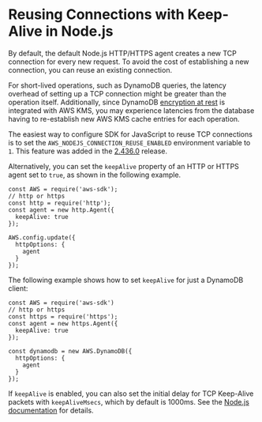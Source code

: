 # Reusing Connections with Keep\-Alive in Node\.js<a name="node-reusing-connections"></a>

By default, the default Node\.js HTTP/HTTPS agent creates a new TCP connection for every new request\. To avoid the cost of establishing a new connection, you can reuse an existing connection\.

For short\-lived operations, such as DynamoDB queries, the latency overhead of setting up a TCP connection might be greater than the operation itself\. Additionally, since DynamoDB [encryption at rest](https://docs.aws.amazon.com/amazondynamodb/latest/developerguide/encryption.howitworks.html) is integrated with AWS KMS, you may experience latencies from the database having to re\-establish new AWS KMS cache entries for each operation\.

The easiest way to configure SDK for JavaScript to reuse TCP connections is to set the `AWS_NODEJS_CONNECTION_REUSE_ENABLED` environment variable to `1`\. This feature was added in the [2\.436\.0](https://github.com/aws/aws-sdk-js/blob/master/CHANGELOG.md#24630) release\.

Alternatively, you can set the `keepAlive` property of an HTTP or HTTPS agent set to `true`, as shown in the following example\.

```
const AWS = require('aws-sdk');
// http or https
const http = require('http');
const agent = new http.Agent({
  keepAlive: true
});

AWS.config.update({
  httpOptions: {
    agent
  }
});
```

The following example shows how to set `keepAlive` for just a DynamoDB client:

```
const AWS = require('aws-sdk')
// http or https
const https = require('https');
const agent = new https.Agent({
  keepAlive: true
});

const dynamodb = new AWS.DynamoDB({
  httpOptions: {
    agent
  }
});
```

If `keepAlive` is enabled, you can also set the initial delay for TCP Keep\-Alive packets with `keepAliveMsecs`, which by default is 1000ms\. See the [Node\.js documentation](https://nodejs.org/api/http.html) for details\.
